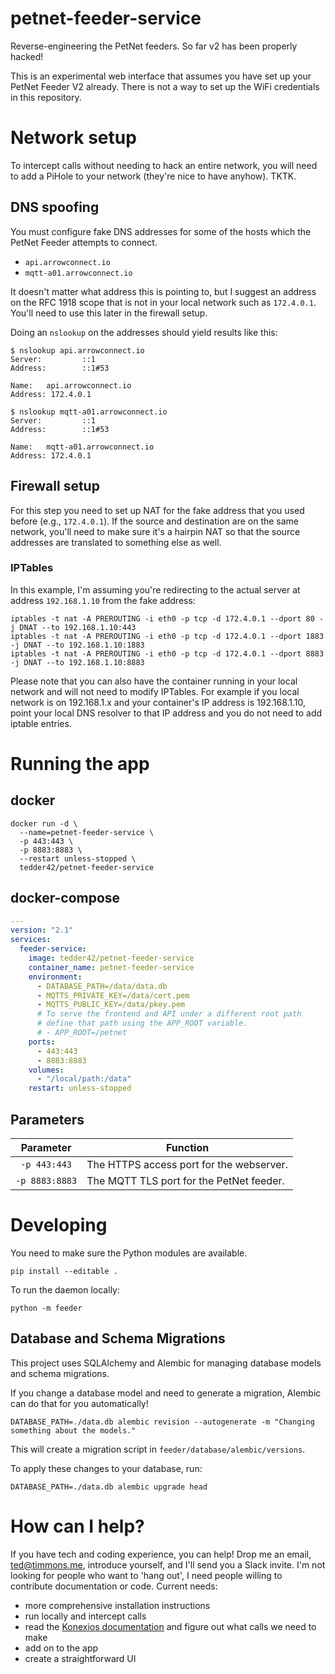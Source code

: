 # petnet-feeder-service

Reverse-engineering the PetNet feeders. So far v2 has been properly hacked!

This is an experimental web interface that assumes you have set up your
PetNet Feeder V2 already. There is not a way to set up the WiFi credentials
in this repository.

# Network setup

To intercept calls without needing to hack an entire network, you will need
to add a PiHole to your network (they're nice to have anyhow). TKTK.

## DNS spoofing

You must configure fake DNS addresses for some of the hosts which the
PetNet Feeder attempts to connect.

  * `api.arrowconnect.io`
  * `mqtt-a01.arrowconnect.io`

It doesn't matter what address this is pointing to, but I suggest an
address on the RFC 1918 scope that is not in your local network such
as `172.4.0.1`. You'll need to use this later in the firewall setup.

Doing an `nslookup` on the addresses should yield results like this:
```
$ nslookup api.arrowconnect.io
Server:         ::1
Address:        ::1#53

Name:   api.arrowconnect.io
Address: 172.4.0.1

$ nslookup mqtt-a01.arrowconnect.io
Server:         ::1
Address:        ::1#53

Name:   mqtt-a01.arrowconnect.io
Address: 172.4.0.1
```

## Firewall setup

For this step you need to set up NAT for the fake address that you
used before (e.g., `172.4.0.1`). If the source and destination are
on the same network, you'll need to make sure it's a hairpin NAT so that
the source addresses are translated to something else as well.

### IPTables

In this example, I'm assuming you're redirecting to the actual server
at address `192.168.1.10` from the fake address:

```
iptables -t nat -A PREROUTING -i eth0 -p tcp -d 172.4.0.1 --dport 80 -j DNAT --to 192.168.1.10:443
iptables -t nat -A PREROUTING -i eth0 -p tcp -d 172.4.0.1 --dport 1883 -j DNAT --to 192.168.1.10:1883
iptables -t nat -A PREROUTING -i eth0 -p tcp -d 172.4.0.1 --dport 8883 -j DNAT --to 192.168.1.10:8883
```

Please note that you can also have the container running in your local network and will not need to modify IPTables. For example if you local network is on 192.168.1.x and your container's IP address is 192.168.1.10, point your local DNS resolver to that IP address and you do not need to add iptable entries.

# Running the app



## docker

```
docker run -d \
  --name=petnet-feeder-service \
  -p 443:443 \
  -p 8883:8883 \
  --restart unless-stopped \
  tedder42/petnet-feeder-service
```

## docker-compose

```yaml
---
version: "2.1"
services:
  feeder-service:
    image: tedder42/petnet-feeder-service
    container_name: petnet-feeder-service
    environment:
      - DATABASE_PATH=/data/data.db
      - MQTTS_PRIVATE_KEY=/data/cert.pem
      - MQTTS_PUBLIC_KEY=/data/pkey.pem
      # To serve the frontend and API under a different root path
      # define that path using the APP_ROOT variable.
      # - APP_ROOT=/petnet
    ports:
      - 443:443
      - 8883:8883
    volumes:
      - "/local/path:/data"
    restart: unless-stopped
```

## Parameters

| Parameter | Function |
| :----: | --- |
| `-p 443:443` | The HTTPS access port for the webserver. |
| `-p 8883:8883` | The MQTT TLS port for the PetNet feeder. |

# Developing

You need to make sure the Python modules are available.

```
pip install --editable .
```

To run the daemon locally:

```
python -m feeder
```

## Database and Schema Migrations

This project uses SQLAlchemy and Alembic for managing database models and schema migrations.

If you change a database model and need to generate a migration, Alembic can do that for you automatically!

```shell script
DATABASE_PATH=./data.db alembic revision --autogenerate -m "Changing something about the models."
```

This will create a migration script in `feeder/database/alembic/versions`.

To apply these changes to your database, run:

```shell script
DATABASE_PATH=./data.db alembic upgrade head
```

# How can I help?

If you have tech and coding experience, you can help! Drop me an email,
ted@timmons.me, introduce yourself, and I'll send you a Slack invite.
I'm not looking for people who want to 'hang out', I need people willing
to contribute documentation or code. Current needs:

- more comprehensive installation instructions
- run locally and intercept calls
- read the [Konexios documentation](https://developer.konexios.io/) and
  figure out what calls we need to make
- add on to the app
- create a straightforward UI
